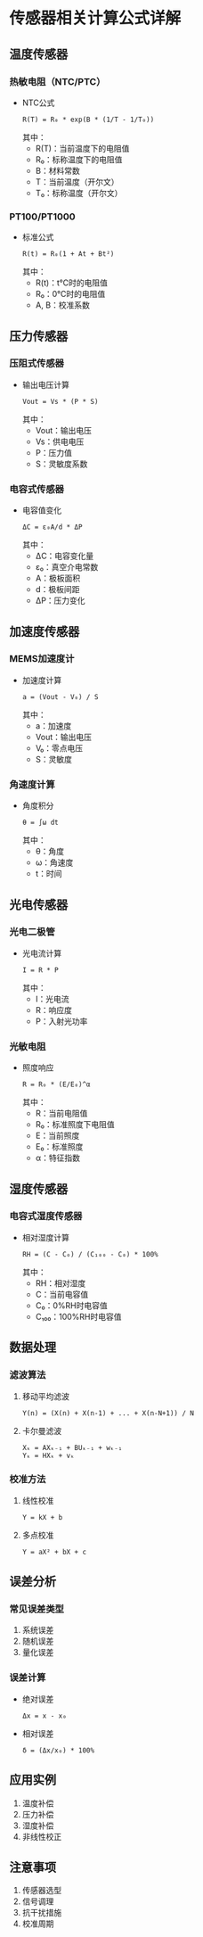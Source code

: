 # 传感器相关计算公式详解

## 温度传感器
### 热敏电阻（NTC/PTC）
- NTC公式
  ```
  R(T) = R₀ * exp(B * (1/T - 1/T₀))
  ```
  其中：
  - R(T)：当前温度下的电阻值
  - R₀：标称温度下的电阻值
  - B：材料常数
  - T：当前温度（开尔文）
  - T₀：标称温度（开尔文）

### PT100/PT1000
- 标准公式
  ```
  R(t) = R₀(1 + At + Bt²)
  ```
  其中：
  - R(t)：t℃时的电阻值
  - R₀：0℃时的电阻值
  - A, B：校准系数

## 压力传感器
### 压阻式传感器
- 输出电压计算
  ```
  Vout = Vs * (P * S)
  ```
  其中：
  - Vout：输出电压
  - Vs：供电电压
  - P：压力值
  - S：灵敏度系数

### 电容式传感器
- 电容值变化
  ```
  ΔC = ε₀A/d * ΔP
  ```
  其中：
  - ΔC：电容变化量
  - ε₀：真空介电常数
  - A：极板面积
  - d：极板间距
  - ΔP：压力变化

## 加速度传感器
### MEMS加速度计
- 加速度计算
  ```
  a = (Vout - V₀) / S
  ```
  其中：
  - a：加速度
  - Vout：输出电压
  - V₀：零点电压
  - S：灵敏度

### 角速度计算
- 角度积分
  ```
  θ = ∫ω dt
  ```
  其中：
  - θ：角度
  - ω：角速度
  - t：时间

## 光电传感器
### 光电二极管
- 光电流计算
  ```
  I = R * P
  ```
  其中：
  - I：光电流
  - R：响应度
  - P：入射光功率

### 光敏电阻
- 照度响应
  ```
  R = R₀ * (E/E₀)^α
  ```
  其中：
  - R：当前电阻值
  - R₀：标准照度下电阻值
  - E：当前照度
  - E₀：标准照度
  - α：特征指数

## 湿度传感器
### 电容式湿度传感器
- 相对湿度计算
  ```
  RH = (C - C₀) / (C₁₀₀ - C₀) * 100%
  ```
  其中：
  - RH：相对湿度
  - C：当前电容值
  - C₀：0%RH时电容值
  - C₁₀₀：100%RH时电容值

## 数据处理
### 滤波算法
1. 移动平均滤波
   ```
   Y(n) = (X(n) + X(n-1) + ... + X(n-N+1)) / N
   ```

2. 卡尔曼滤波
   ```
   Xₖ = AXₖ₋₁ + BUₖ₋₁ + wₖ₋₁
   Yₖ = HXₖ + vₖ
   ```

### 校准方法
1. 线性校准
   ```
   Y = kX + b
   ```

2. 多点校准
   ```
   Y = aX² + bX + c
   ```

## 误差分析
### 常见误差类型
1. 系统误差
2. 随机误差
3. 量化误差

### 误差计算
- 绝对误差
  ```
  Δx = x - x₀
  ```

- 相对误差
  ```
  δ = (Δx/x₀) * 100%
  ```

## 应用实例
1. 温度补偿
2. 压力补偿
3. 湿度补偿
4. 非线性校正

## 注意事项
1. 传感器选型
2. 信号调理
3. 抗干扰措施
4. 校准周期 